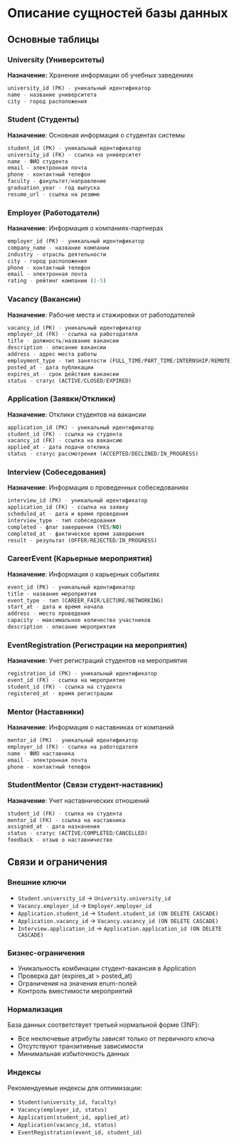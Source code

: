 # Описание сущностей базы данных

## Основные таблицы

### University (Университеты)
**Назначение:** Хранение информации об учебных заведениях
```sql
university_id (PK) - уникальный идентификатор
name - название университета
city - город расположения
```

### Student (Студенты)
**Назначение**: Основная информация о студентах системы
```sql
student_id (PK) - уникальный идентификатор
university_id (FK) - ссылка на университет
name - ФИО студента
email - электронная почта
phone - контактный телефон
faculty - факультет/направление
graduation_year - год выпуска
resume_url - ссылка на резюме
```

### Employer (Работодатели)
**Назначение**: Информация о компаниях-партнерах
```sql
employer_id (PK) - уникальный идентификатор
company_name - название компании
industry - отрасль деятельности
city - город расположения
phone - контактный телефон
email - электронная почта
rating - рейтинг компании (1-5)
```

### Vacancy (Вакансии)
**Назначение**: Рабочие места и стажировки от работодателей
```sql
vacancy_id (PK) - уникальный идентификатор
employer_id (FK) - ссылка на работодателя
title - должность/название вакансии
description - описание вакансии
address - адрес места работы
employment_type - тип занятости (FULL_TIME/PART_TIME/INTERNSHIP/REMOTE)
posted_at - дата публикации
expires_at - срок действия вакансии
status - статус (ACTIVE/CLOSED/EXPIRED)
```

### Application (Заявки/Отклики)
**Назначение**: Отклики студентов на вакансии
``` sql
application_id (PK) - уникальный идентификатор
student_id (FK) - ссылка на студента
vacancy_id (FK) - ссылка на вакансию
applied_at - дата подачи отклика
status - статус рассмотрения (ACCEPTED/DECLINED/IN_PROGRESS)
```

### Interview (Собеседования)
**Назначение**: Информация о проведенных собеседованиях
```sql
interview_id (PK) - уникальный идентификатор
application_id (FK) - ссылка на заявку
scheduled_at - дата и время проведения
interview_type - тип собеседования
completed - флаг завершения (YES/NO)
completed_at - фактическое время завершения
result - результат (OFFER/REJECTED/IN_PROGRESS)
```

### CareerEvent (Карьерные мероприятия)
**Назначение**: Информация о карьерных событиях
```sql
event_id (PK) - уникальный идентификатор
title - название мероприятия
event_type - тип (CAREER_FAIR/LECTURE/NETWORKING)
start_at - дата и время начала
address - место проведения
capacity - максимальное количество участников
description - описание мероприятия
```

### EventRegistration (Регистрации на мероприятия)
**Назначение**: Учет регистраций студентов на мероприятия
```sql
registration_id (PK) - уникальный идентификатор
event_id (FK) - ссылка на мероприятие
student_id (FK) - ссылка на студента
registered_at - время регистрации
```

### Mentor (Наставники)
**Назначение**: Информация о наставниках от компаний
```sql
mentor_id (PK) - уникальный идентификатор
employer_id (FK) - ссылка на работодателя
name - ФИО наставника
email - электронная почта
phone - контактный телефон
```

### StudentMentor (Связи студент-наставник)
**Назначение**: Учет наставнических отношений
```sql
student_id (FK) - ссылка на студента
mentor_id (FK) - ссылка на наставника
assigned_at - дата назначения
status - статус (ACTIVE/COMPLETED/CANCELLED)
feedback - отзыв о наставничестве
```

## Связи и ограничения
### Внешние ключи
- `Student.university_id` → `University.university_id`
- `Vacancy.employer_id` → `Employer.employer_id`
- `Application.student_id` → `Student.student_id (ON DELETE CASCADE)`
- `Application.vacancy_id` → `Vacancy.vacancy_id (ON DELETE CASCADE)`
- `Interview.application_id` → `Application.application_id (ON DELETE CASCADE)`

### Бизнес-ограничения
- Уникальность комбинации студент-вакансия в Application
- Проверка дат (expires_at > posted_at)
- Ограничения на значения enum-полей
- Контроль вместимости мероприятий

### Нормализация
База данных соответствует третьей нормальной форме (3NF):
- Все неключевые атрибуты зависят только от первичного ключа
- Отсутствуют транзитивные зависимости
- Минимальная избыточность данных

### Индексы
Рекомендуемые индексы для оптимизации:
- `Student(university_id, faculty)`
- `Vacancy(employer_id, status)`
- `Application(student_id, applied_at)`
- `Application(vacancy_id, status)`
- `EventRegistration(event_id, student_id)`
